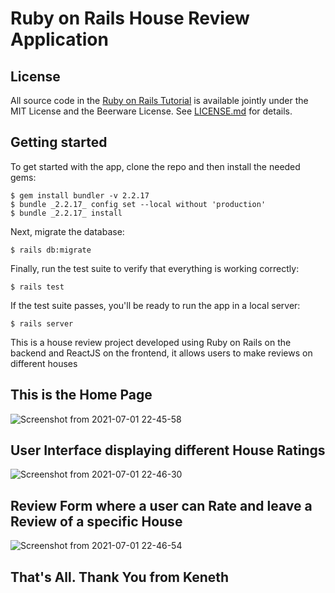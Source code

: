 # Ruby on Rails House Review Application

## License

All source code in the [Ruby on Rails Tutorial](https://www.railstutorial.org/)
is available jointly under the MIT License and the Beerware License. See
[LICENSE.md](LICENSE.md) for details.

## Getting started

To get started with the app, clone the repo and then install the needed gems:

```
$ gem install bundler -v 2.2.17
$ bundle _2.2.17_ config set --local without 'production'
$ bundle _2.2.17_ install
```

Next, migrate the database:

```
$ rails db:migrate
```

Finally, run the test suite to verify that everything is working correctly:

```
$ rails test
```

If the test suite passes, you'll be ready to run the app in a local server:

```
$ rails server
```

This is a house review project developed using Ruby on Rails on the backend and ReactJS on the frontend, it allows users to make reviews on different houses

## This is the Home Page

![Screenshot from 2021-07-01 22-45-58](https://user-images.githubusercontent.com/65963713/124181564-559e2100-dabe-11eb-9f83-c9953c8962d1.png)

## User Interface displaying different House Ratings
![Screenshot from 2021-07-01 22-46-30](https://user-images.githubusercontent.com/65963713/124181573-59ca3e80-dabe-11eb-8f42-1df02bd17fe7.png)

## Review Form where a user can Rate and leave a Review of a specific House
![Screenshot from 2021-07-01 22-46-54](https://user-images.githubusercontent.com/65963713/124181580-5b940200-dabe-11eb-94c2-ff1bd481efb4.png)

## That's All. Thank You from Keneth

